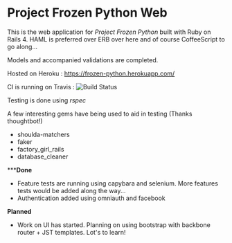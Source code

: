 Project Frozen Python Web
=========================

This is the web application for *Project Frozen Python* built with Ruby on Rails 4. HAML is preferred over ERB over here and of course CoffeeScript to go along...

Models and accompanied validations are completed.

Hosted on Heroku : https://frozen-python.herokuapp.com/

CI is running on Travis : ![Build Status](https://travis-ci.org/Ranhiru/project-frozen-python-web.svg?branch=master "Build Status")

Testing is done using *rspec*

A few interesting gems have being used to aid in testing (Thanks thoughtbot!)

* shoulda-matchers
* faker
* factory_girl_rails
* database_cleaner

*****Done**

* Feature tests are running using capybara and selenium. More features tests would be added along the way...
* Authentication added using omniauth and facebook

**Planned**

* Work on UI has started. Planning on using bootstrap with backbone router + JST templates. Lot's to learn!


